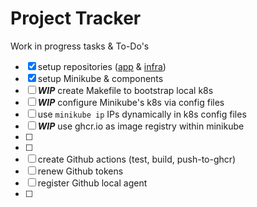# Project Tracker

Work in progress tasks & To-Do's

- [x] setup repositories ([app](https://github.com/kelzenberg/devops-app) & [infra](https://github.com/kelzenberg/devops-app-infra))
- [x] setup Minikube & components
- [ ] _**WIP**_ create Makefile to bootstrap local k8s
- [ ] _**WIP**_ configure Minikube's k8s via config files
- [ ] use `minikube ip` IPs dynamically in k8s config files
- [ ] _**WIP**_ use ghcr.io as image registry within minikube
- [ ]
- [ ]
- [ ] create Github actions (test, build, push-to-ghcr)
- [ ] renew Github tokens
- [ ] register Github local agent
- [ ]
